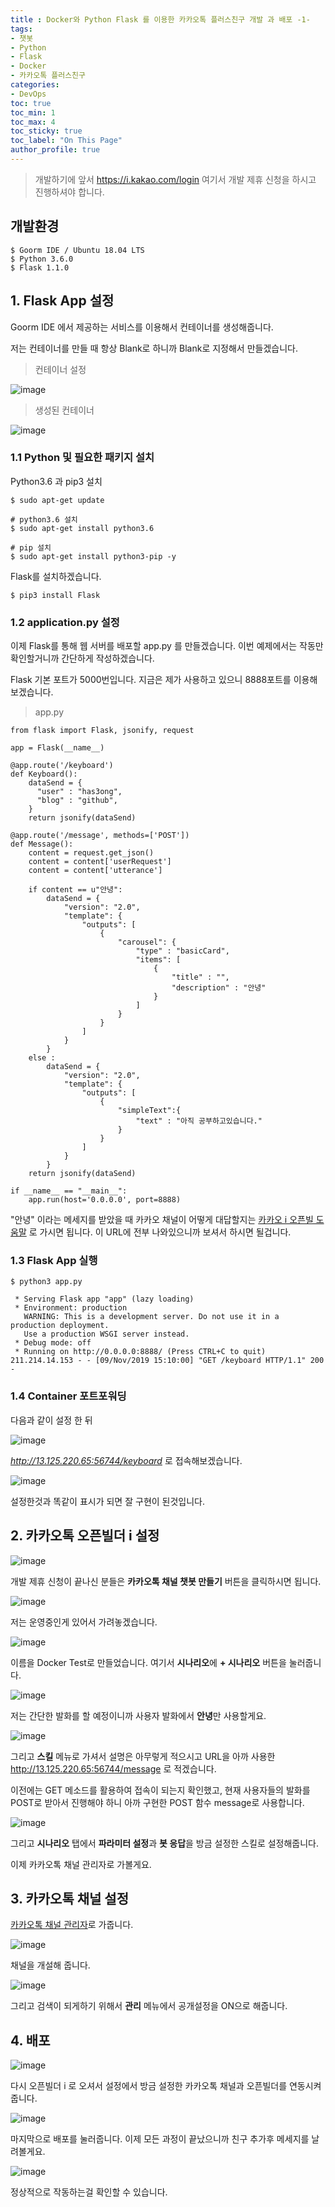 ```yaml
---
title : Docker와 Python Flask 를 이용한 카카오톡 플러스친구 개발 과 배포 -1-
tags:
- 챗봇
- Python
- Flask
- Docker
- 카카오톡 플러스친구
categories:
- DevOps
toc: true
toc_min: 1
toc_max: 4
toc_sticky: true
toc_label: "On This Page"
author_profile: true
---
```


> 개발하기에 앞서 https://i.kakao.com/login 여기서 개발 제휴 신청을 하시고 진행하셔야 합니다. 


## 개발환경

```
$ Goorm IDE / Ubuntu 18.04 LTS
$ Python 3.6.0
$ Flask 1.1.0
```

## 1. Flask App 설정

Goorm IDE 에서 제공하는 서비스를 이용해서 컨테이너를 생성해줍니다.

저는 컨테이너를 만들 때 항상 Blank로 하니까 Blank로 지정해서 만들겠습니다.

> 컨테이너 설정

![image](https://user-images.githubusercontent.com/44635266/68529937-0fbfa280-0347-11ea-8861-6bf91c31a5ac.png)

> 생성된 컨테이너

![image](https://user-images.githubusercontent.com/44635266/68529938-10f0cf80-0347-11ea-9f56-02b7d7055979.png)

### 1.1 Python 및 필요한 패키지 설치

Python3.6 과 pip3 설치

```
$ sudo apt-get update

# python3.6 설치
$ sudo apt-get install python3.6

# pip 설치
$ sudo apt-get install python3-pip -y
```

Flask를 설치하겠습니다.

```
$ pip3 install Flask
```

### 1.2 application.py 설정

이제 Flask를 통해 웹 서버를 배포할 app.py 를 만들겠습니다. 이번 예제에서는 작동만 확인할거니까 간단하게 작성하겠습니다.

Flask 기본 포트가 5000번입니다. 지금은 제가 사용하고 있으니 8888포트를 이용해보겠습니다.

> app.py

```
from flask import Flask, jsonify, request

app = Flask(__name__)

@app.route('/keyboard')
def Keyboard():
    dataSend = {
      "user" : "has3ong",
      "blog" : "github",
    }
    return jsonify(dataSend)

@app.route('/message', methods=['POST'])
def Message():
    content = request.get_json()
    content = content['userRequest']
    content = content['utterance']
    
    if content == u"안녕":
        dataSend = {
            "version": "2.0",
            "template": {
                "outputs": [
                    {
                        "carousel": {
                            "type" : "basicCard",
                            "items": [
                                {
                                    "title" : "",
                                    "description" : "안녕"
                                }
                            ]
                        }
                    }
                ]
            }
        }
    else :
        dataSend = {
            "version": "2.0",
            "template": {
                "outputs": [
                    {
                        "simpleText":{
                            "text" : "아직 공부하고있습니다."
                        }
                    }
                ]
            }
        }
    return jsonify(dataSend)
    
if __name__ == "__main__":
    app.run(host='0.0.0.0', port=8888)
```

"안녕" 이라는 메세지를 받았을 때 카카오 채널이 어떻게 대답할지는 [카카오  i 오픈빌 도움말](https://i.kakao.com/docs/skill-response-format#action) 로 가시면 됩니다. 이 URL에 전부 나와있으니까 보셔서 하시면 될겁니다.

### 1.3 Flask App 실행

```
$ python3 app.py

 * Serving Flask app "app" (lazy loading)
 * Environment: production
   WARNING: This is a development server. Do not use it in a production deployment.
   Use a production WSGI server instead.
 * Debug mode: off
 * Running on http://0.0.0.0:8888/ (Press CTRL+C to quit)
211.214.14.153 - - [09/Nov/2019 15:10:00] "GET /keyboard HTTP/1.1" 200 -
```

### 1.4 Container 포트포워딩

다음과 같이 설정 한 뒤

![image](https://user-images.githubusercontent.com/44635266/68530729-78f6e400-034e-11ea-929d-12fc13e08534.png)

*http://13.125.220.65:56744/keyboard* 로 접속해보겠습니다.

![image](https://user-images.githubusercontent.com/44635266/68530730-7a281100-034e-11ea-9d04-aec73e10e1c0.png)

설정한것과 똑같이 표시가 되면 잘 구현이 된것입니다.

## 2. 카카오톡 오픈빌더 i 설정

![image](https://user-images.githubusercontent.com/44635266/68691190-afcf3300-05b6-11ea-882a-04bda6f62fbb.png)

개발 제휴 신청이 끝나신 분들은 **카카오톡 채널 챗봇 만들기** 버튼을 클릭하시면 됩니다.

![image](https://user-images.githubusercontent.com/44635266/68691202-b52c7d80-05b6-11ea-962c-074132adb31a.png)

저는 운영중인게 있어서 가려놓겠습니다.

![image](https://user-images.githubusercontent.com/44635266/68691208-b8276e00-05b6-11ea-884a-2db8793dd35b.png)

이름을 Docker Test로 만들었습니다. 여기서 **시나리오**에 **+ 시나리오** 버튼을 눌러줍니다.

![image](https://user-images.githubusercontent.com/44635266/68691225-bfe71280-05b6-11ea-9fed-8c7af812603b.png)

저는 간단한 발화를 할 예정이니까 사용자 발화에서 **안녕**만 사용할게요.

![image](https://user-images.githubusercontent.com/44635266/68691239-c4133000-05b6-11ea-8c6c-da8126ee775b.png)

그리고 **스킬** 메뉴로 가셔서 설명은 아무렇게 적으시고 URL을 아까 사용한 http://13.125.220.65:56744/message 로 적겠습니다.

이전에는 GET 메소드를 활용하여 접속이 되는지 확인했고, 현재 사용자들의 발화를 POST로 받아서 진행해야 하니 아까 구현한 POST 함수 message로 사용합니다.

![image](https://user-images.githubusercontent.com/44635266/68691258-cd040180-05b6-11ea-81a0-9e5145a3503c.png)

그리고 **시나리오** 탭에서 **파라미터 설정**과 **봇 응답**을 방금 설정한 스킬로 설정해줍니다.

이제 카카오톡 채널 관리자로 가볼게요.

## 3. 카카오톡 채널 설정

[카카오톡 채널 관리자](https://center-pf.kakao.com/profiles)로 가줍니다.

![image](https://user-images.githubusercontent.com/44635266/68691301-ddb47780-05b6-11ea-913a-2bf1fca8ab5b.png)

채널을 개설해 줍니다.

![image](https://user-images.githubusercontent.com/44635266/68691317-e1e09500-05b6-11ea-85fd-d2c403335d65.png)

그리고 검색이 되게하기 위해서 **관리** 메뉴에서 공개설정을 ON으로 해줍니다.

## 4. 배포

![image](https://user-images.githubusercontent.com/44635266/68691321-e4db8580-05b6-11ea-9edf-75a26ce2b961.png)

다시 오픈빌더 i 로 오셔서 설정에서 방금 설정한 카카오톡 채널과 오픈빌더를 연동시켜줍니다.

![image](https://user-images.githubusercontent.com/44635266/68691329-e9a03980-05b6-11ea-8370-e86f1d54dc1d.png)

마지막으로 배포를 눌러줍니다. 이제 모든 과정이 끝났으니까 친구 추가후 메세지를 날려볼게요.

![image](https://user-images.githubusercontent.com/44635266/68691331-eb69fd00-05b6-11ea-9327-9c81b3c0a92a.png)

정상적으로 작동하는걸 확인할 수 있습니다.
